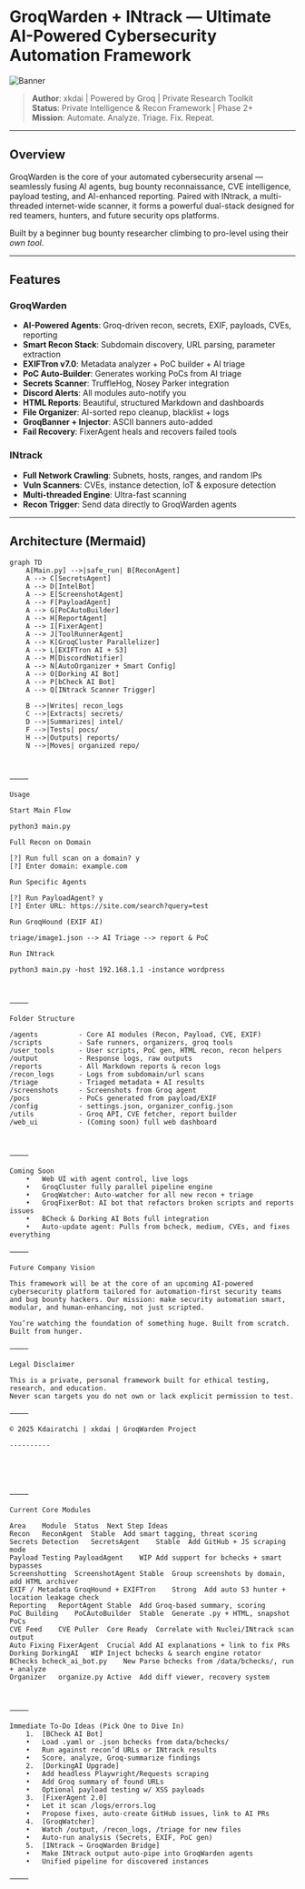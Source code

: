 # GroqWarden + INtrack — Ultimate AI-Powered Cybersecurity Automation Framework

![Banner](https://img.shields.io/badge/GroqWarden-AI--BugBounty--Automation-purple?style=flat-square&logo=groq)

> **Author**: xkdai | Powered by Groq | Private Research Toolkit  
> **Status**: Private Intelligence & Recon Framework | Phase 2+  
> **Mission**: Automate. Analyze. Triage. Fix. Repeat.

---

## Overview

GroqWarden is the core of your automated cybersecurity arsenal — seamlessly fusing AI agents, bug bounty reconnaissance, CVE intelligence, payload testing, and AI-enhanced reporting. Paired with INtrack, a multi-threaded internet-wide scanner, it forms a powerful dual-stack designed for red teamers, hunters, and future security ops platforms.

Built by a beginner bug bounty researcher climbing to pro-level using their *own tool*.

---

## Features

### GroqWarden
- **AI-Powered Agents**: Groq-driven recon, secrets, EXIF, payloads, CVEs, reporting
- **Smart Recon Stack**: Subdomain discovery, URL parsing, parameter extraction
- **EXIFTron v7.0**: Metadata analyzer + PoC builder + AI triage
- **PoC Auto-Builder**: Generates working PoCs from AI triage
- **Secrets Scanner**: TruffleHog, Nosey Parker integration
- **Discord Alerts**: All modules auto-notify you
- **HTML Reports**: Beautiful, structured Markdown and dashboards
- **File Organizer**: AI-sorted repo cleanup, blacklist + logs
- **GroqBanner + Injector**: ASCII banners auto-added
- **Fail Recovery**: FixerAgent heals and recovers failed tools

### INtrack
- **Full Network Crawling**: Subnets, hosts, ranges, and random IPs
- **Vuln Scanners**: CVEs, instance detection, IoT & exposure detection
- **Multi-threaded Engine**: Ultra-fast scanning
- **Recon Trigger**: Send data directly to GroqWarden agents

---

## Architecture (Mermaid)

```mermaid
graph TD
    A[Main.py] -->|safe_run| B[ReconAgent]
    A --> C[SecretsAgent]
    A --> D[IntelBot]
    A --> E[ScreenshotAgent]
    A --> F[PayloadAgent]
    A --> G[PoCAutoBuilder]
    A --> H[ReportAgent]
    A --> I[FixerAgent]
    A --> J[ToolRunnerAgent]
    A --> K[GroqCluster Parallelizer]
    A --> L[EXIFTron AI + S3]
    A --> M[DiscordNotifier]
    A --> N[AutoOrganizer + Smart Config]
    A --> O[Dorking AI Bot]
    A --> P[bCheck AI Bot]
    A --> Q[INtrack Scanner Trigger]

    B -->|Writes| recon_logs
    C -->|Extracts| secrets/
    D -->|Summarizes| intel/
    F -->|Tests| pocs/
    H -->|Outputs| reports/
    N -->|Moves| organized repo/



⸻

Usage

Start Main Flow

python3 main.py

Full Recon on Domain

[?] Run full scan on a domain? y
[?] Enter domain: example.com

Run Specific Agents

[?] Run PayloadAgent? y
[?] Enter URL: https://site.com/search?query=test

Run GroqHound (EXIF AI)

triage/image1.json --> AI Triage --> report & PoC

Run INtrack

python3 main.py -host 192.168.1.1 -instance wordpress



⸻

Folder Structure

/agents          - Core AI modules (Recon, Payload, CVE, EXIF)
/scripts         - Safe runners, organizers, groq tools
/user_tools      - User scripts, PoC gen, HTML recon, recon helpers
/output          - Response logs, raw outputs
/reports         - All Markdown reports & recon logs
/recon_logs      - Logs from subdomain/url scans
/triage          - Triaged metadata + AI results
/screenshots     - Screenshots from Groq agent
/pocs            - PoCs generated from payload/EXIF
/config          - settings.json, organizer_config.json
/utils           - Groq API, CVE fetcher, report builder
/web_ui          - (Coming soon) full web dashboard



⸻

Coming Soon
	•	Web UI with agent control, live logs
	•	GroqCluster fully parallel pipeline engine
	•	GroqWatcher: Auto-watcher for all new recon + triage
	•	GroqFixerBot: AI bot that refactors broken scripts and reports issues
	•	BCheck & Dorking AI Bots full integration
	•	Auto-update agent: Pulls from bcheck, medium, CVEs, and fixes everything

⸻

Future Company Vision

This framework will be at the core of an upcoming AI-powered cybersecurity platform tailored for automation-first security teams and bug bounty hackers. Our mission: make security automation smart, modular, and human-enhancing, not just scripted.

You’re watching the foundation of something huge. Built from scratch. Built from hunger.

⸻

Legal Disclaimer

This is a private, personal framework built for ethical testing, research, and education.
Never scan targets you do not own or lack explicit permission to test.

⸻

© 2025 Kdairatchi | xkdai | GroqWarden Project

----------





⸻

Current Core Modules

Area	Module	Status	Next Step Ideas
Recon	ReconAgent	Stable	Add smart tagging, threat scoring
Secrets Detection	SecretsAgent	Stable	Add GitHub + JS scraping mode
Payload Testing	PayloadAgent	WIP	Add support for bchecks + smart bypasses
Screenshotting	ScreenshotAgent	Stable	Group screenshots by domain, add HTML archiver
EXIF / Metadata	GroqHound + EXIFTron	Strong	Add auto S3 hunter + location leakage check
Reporting	ReportAgent	Stable	Add Groq-based summary, scoring
PoC Building	PoCAutoBuilder	Stable	Generate .py + HTML, snapshot PoCs
CVE Feed	CVE Puller	Core Ready	Correlate with Nuclei/INtrack scan output
Auto Fixing	FixerAgent	Crucial	Add AI explanations + link to fix PRs
Dorking	DorkingAI	WIP	Inject bchecks & search engine rotator
BChecks	bcheck_ai_bot.py	New	Parse bchecks from /data/bchecks/, run + analyze
Organizer	organize.py	Active	Add diff viewer, recovery system



⸻

Immediate To-Do Ideas (Pick One to Dive In)
	1.	[BCheck AI Bot]
	•	Load .yaml or .json bchecks from data/bchecks/
	•	Run against recon’d URLs or INtrack results
	•	Score, analyze, Groq-summarize findings
	2.	[DorkingAI Upgrade]
	•	Add headless Playwright/Requests scraping
	•	Add Groq summary of found URLs
	•	Optional payload testing w/ XSS payloads
	3.	[FixerAgent 2.0]
	•	Let it scan /logs/errors.log
	•	Propose fixes, auto-create GitHub issues, link to AI PRs
	4.	[GroqWatcher]
	•	Watch /output, /recon_logs, /triage for new files
	•	Auto-run analysis (Secrets, EXIF, PoC gen)
	5.	[INtrack → GroqWarden Bridge]
	•	Make INtrack output auto-pipe into GroqWarden agents
	•	Unified pipeline for discovered instances

⸻